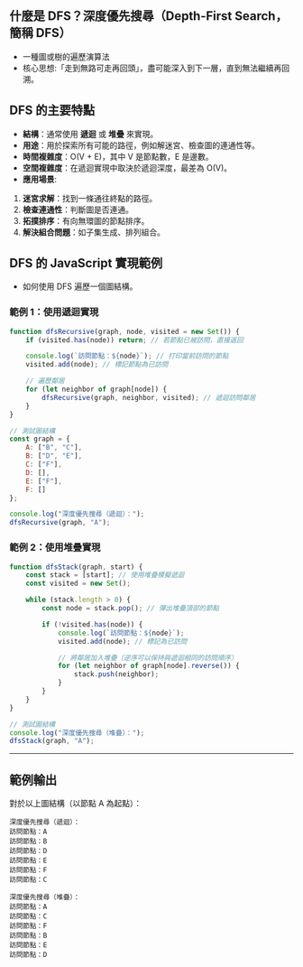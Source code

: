 ## 什麼是 DFS？深度優先搜尋（Depth-First Search，簡稱 DFS）

- 一種圖或樹的遍歷演算法
- 核心思想:「走到無路可走再回頭」，盡可能深入到下一層，直到無法繼續再回溯。

## DFS 的主要特點
- **結構**：通常使用 **遞迴** 或 **堆疊** 來實現。
- **用途**：用於探索所有可能的路徑，例如解迷宮、檢查圖的連通性等。
- **時間複雜度**：O(V + E)，其中 V 是節點數，E 是邊數。
- **空間複雜度**：在遞迴實現中取決於遞迴深度，最差為 O(V)。
- **應用場景**:
1. **迷宮求解**：找到一條通往終點的路徑。
2. **檢查連通性**：判斷圖是否連通。
3. **拓撲排序**：有向無環圖的節點排序。
4. **解決組合問題**：如子集生成、排列組合。

## DFS 的 JavaScript 實現範例
- 如何使用 DFS 遍歷一個圖結構。
### 範例 1：使用遞迴實現
```javascript
function dfsRecursive(graph, node, visited = new Set()) {
    if (visited.has(node)) return; // 若節點已被訪問，直接返回

    console.log(`訪問節點：${node}`); // 打印當前訪問的節點
    visited.add(node); // 標記節點為已訪問

    // 遍歷鄰居
    for (let neighbor of graph[node]) {
        dfsRecursive(graph, neighbor, visited); // 遞迴訪問鄰居
    }
}

// 測試圖結構
const graph = {
    A: ["B", "C"],
    B: ["D", "E"],
    C: ["F"],
    D: [],
    E: ["F"],
    F: []
};

console.log("深度優先搜尋（遞迴）：");
dfsRecursive(graph, "A");
```

### 範例 2：使用堆疊實現
```javascript
function dfsStack(graph, start) {
    const stack = [start]; // 使用堆疊模擬遞迴
    const visited = new Set();

    while (stack.length > 0) {
        const node = stack.pop(); // 彈出堆疊頂部的節點

        if (!visited.has(node)) {
            console.log(`訪問節點：${node}`);
            visited.add(node); // 標記為已訪問

            // 將鄰居加入堆疊（逆序可以保持與遞迴相同的訪問順序）
            for (let neighbor of graph[node].reverse()) {
                stack.push(neighbor);
            }
        }
    }
}

// 測試圖結構
console.log("深度優先搜尋（堆疊）：");
dfsStack(graph, "A");
```

---

## 範例輸出
對於以上圖結構（以節點 A 為起點）：
```
深度優先搜尋（遞迴）：
訪問節點：A
訪問節點：B
訪問節點：D
訪問節點：E
訪問節點：F
訪問節點：C

深度優先搜尋（堆疊）：
訪問節點：A
訪問節點：C
訪問節點：F
訪問節點：B
訪問節點：E
訪問節點：D
```

